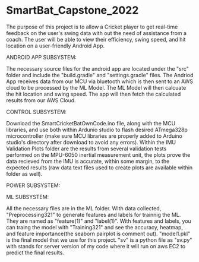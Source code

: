 # SmartBat_Capstone_2022
  The purpose of this project is to allow a Cricket player to get real-time feedback on the user's swing data with out the need of assistance from a coach. The user will be able to view their efficiency, swing speed, and hit location on a user-friendly Android App. 
  
ANDROID APP SUBSYSTEM:
  
  The necessary source files for the android app are located under the "src" folder and include the "build.gradle" and "settings.gradle" files. The Andriod App receives data from our MCU via bluetooth which is then sent to an AWS cloud to be processed by the ML Model. The ML Model will then calcuate the hit location and swing speed. The app will then fetch the calculated results from our AWS Cloud.


CONTROL SUBSYSTEM:
  
  Download the SmartCricketBatOwnCode.ino file, along with the MCU libraries, and use both within Ardunio studio to flash desired ATmega328p microcontroller (make sure  MCU libraries are properly added to Arduino studio's directory after download to avoid any errors). Within the IMU Validation Plots folder are the results from several validation tests performed on the MPU-6050 inertial measurement unit, the plots prove the data recieved from the IMU is accurate, within some margin, to the expected results (raw data text files used to create plots are available within folder as well). 
  
POWER SUBSYSTEM:
  
ML SUBSYSTEM:

  All the necessary files are in the ML folder. WIth data collected, "Preprocessing321" to generate features and labels for trainnig the ML. They are named as "feature(1)" and "label(1)". With features and labels, you can traing the model with "Training321" and see the accuracy, heatmap, and feature importance(the seaborn pairplot is comment out). "model1.pkl" is the final model that we use for this project. "sv" is a python file as "sv.py" with stands for server version of my code where it will run on aws EC2 to predict the final results.
 
